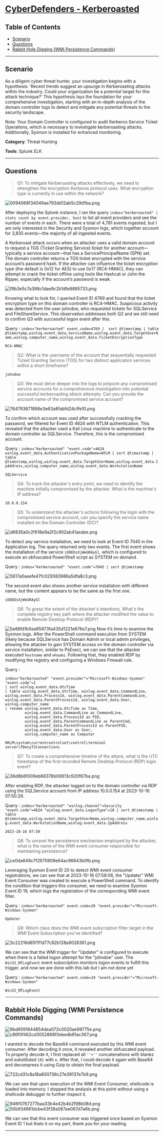 # [CyberDefenders - Kerberoasted](https://cyberdefenders.org/blueteam-ctf-challenges/kerberoasted/)
## Table of Contents

- [Scenario](#scenario)
- [Questions](#questions)
- [Rabbit Hole Digging (WMI Persistence Commands)](#rabbit-hole-digging-wmi-persistence-commands)

* * *
## Scenario
As a diligent cyber threat hunter, your investigation begins with a hypothesis: 'Recent trends suggest an upsurge in Kerberoasting attacks within the industry. Could your organization be a potential target for this attack technique?' This hypothesis lays the foundation for your comprehensive investigation, starting with an in-depth analysis of the domain controller logs to detect and mitigate any potential threats to the security landscape.

Note: Your Domain Controller is configured to audit Kerberos Service Ticket Operations, which is necessary to investigate kerberoasting attacks. Additionally, Sysmon is installed for enhanced monitoring.

**Category**: Threat Hunting

**Tools**:
Splunk
ELK
* * *
## Questions
>Q1: To mitigate Kerberoasting attacks effectively, we need to strengthen the encryption Kerberos protocol uses. What encryption type is currently in use within the network?

![0094068f34049ae793dd12ab5c29d1ba.png](/resources/0094068f34049ae793dd12ab5c29d1ba.png)

After deploying the Splunk instance, I ran the query `index="kerberoasted" | stats count by event.provider, host` to list all event providers and see the number of events in each. There were a total of 4,781 events ingested, but I am only interested in the Security and Sysmon logs, which together account for 3,835 events—the majority of all ingested events.

A Kerberoast attack occurs when an attacker uses a valid domain account to request a TGS (Ticket Granting Service) ticket for another account—typically a service account—that has a ServicePrincipalName (SPN) set. The domain controller returns a TGS ticket encrypted with the service account’s password hash. If the attacker can influence the ticket encryption type (the default is 0x12 for AES) to use 0x17 (RC4-HMAC), they can attempt to crack the ticket offline using tools like Hashcat or John the Ripper, especially if the account’s password is weak.

![f9b3e5c7a398c1dae9c2b1dfe8895733.png](/resources/f9b3e5c7a398c1dae9c2b1dfe8895733.png)

Knowing what to look for, I queried Event ID 4769 and found that the ticket encryption type on this domain controller is RC4-HMAC. Suspicious activity was detected from the user johndoe, who requested tickets for SQLService and FileShareService. This observation addresses both Q2 and we still need to confirm Q3 with successful logon event after this.

Query : `index="kerberoasted" event.code=4769 |  sort @timestamp | table @timestamp,winlog.event_data.ServiceName,winlog.event_data.TargetUserName,winlog.computer_name,winlog.event_data.TicketEncryptionType`

```
RC4-HMAC
```

>Q2: What is the username of the account that sequentially requested Ticket Granting Service (TGS) for two distinct application services within a short timeframe?
```
johndoe
```

>Q3: We must delve deeper into the logs to pinpoint any compromised service accounts for a comprehensive investigation into potential successful kerberoasting attack attempts. Can you provide the account name of the compromised service account?

![764793671896e3e63a8fabfd24cffe10.png](/resources/764793671896e3e63a8fabfd24cffe10.png)

To confirm which account was used after successfully cracking the password, we filtered for Event ID 4624 with NTLM authentication. This revealed that the attacker used a Kali Linux machine to authenticate to the domain controller as SQLService. Therefore, this is the compromised account.

Query : `index="kerberoasted" "event.code"=4624 winlog.event_data.AuthenticationPackageName=NTLM | sort @timestamp | table @timestamp,winlog,winlog.event_data.TargetUserName,winlog.event_data.IpAddress,winlog.computer_name,winlog.event_data.WorkstationName`

```
SQLService
```

>Q4: To track the attacker's entry point, we need to identify the machine initially compromised by the attacker. What is the machine's IP address?
```
10.0.0.154
```

>Q5: To understand the attacker's actions following the login with the compromised service account, can you specify the service name installed on the Domain Controller (DC)?

![d6835a0c2f618e9a2f2c902ab41aeabe.png](/resources/d6835a0c2f618e9a2f2c902ab41aeabe.png)

To detect any service installation, we need to look at Event ID 7045 in the Application log. The query returned only two events. The first event shows the installation of the service `iOOEDsXjWeGRAyGl`, which is configured to execute an obfuscated PowerShell script as SYSTEM on demand.

Query : `index="kerberoasted" "event.code"=7045 | sort @timestamp`

![5617a0aeefe47fc029383986a5dfa8c3.png](/resources/5617a0aeefe47fc029383986a5dfa8c3.png)

The second event also shows another service installation with different name, but the content appears to be the same as the first one.

```
iOOEDsXjWeGRAyGl
```

>Q6: To grasp the extent of the attacker's intentions, What's the complete registry key path where the attacker modified the value to enable Remote Desktop Protocol (RDP)?

![5e88fd1b5ea95973fa435d1221e676e7.png](/resources/5e88fd1b5ea95973fa435d1221e676e7.png)
Now it’s time to examine the Sysmon logs. After the PowerShell command execution from SYSTEM (likely because SQLService has Domain Admin or local admin privileges, allowing the attacker to gain SYSTEM access on the domain controller via service installation, similar to PsExec), we can see that the attacker executed `hostname` and `whoami`. Following that, they enabled RDP by modifying the registry and configuring a Windows Firewall rule.

Query : 
```
index="kerberoasted" "event.provider"="Microsoft-Windows-Sysmon" "event.code"=1
| sort winlog.event_data.UtcTime
| table winlog.event_data.UtcTime, winlog.event_data.CommandLine, winlog.event_data.ProcessId, winlog.event_data.ParentCommandLine, winlog.event_data.ParentProcessId, winlog.event_data.User, winlog.computer_name
| rename winlog.event_data.UtcTime as Time,
         winlog.event_data.CommandLine as CommandLine,
         winlog.event_data.ProcessId as PID,
         winlog.event_data.ParentCommandLine as ParentCmd,
         winlog.event_data.ParentProcessId as ParentPID,
         winlog.event_data.User as User,
         winlog.computer_name as Computer
```

```
HKLM\system\currentcontrolset\control\terminal server\fDenyTSConnections
```

>Q7: To create a comprehensive timeline of the attack, what is the UTC timestamp of the first recorded Remote Desktop Protocol (RDP) login event?

![36d8b6f009eb68376b09913c920f67ba.png](/resources/36d8b6f009eb68376b09913c920f67ba.png)

After enabling RDP, the attacker logged on to the domain controller via RDP using the SQLService account from IP address 10.0.0.154 at 2023-10-16 07:50:29.

Query : `index="kerberoasted" "winlog.channel"=Security "event.code"=4624 "winlog.event_data.LogonType"=10 | sort @timestamp | table  @timestamp,winlog.event_data.TargetUserName,winlog.computer_name,winlog.event_data.WorkstationName,winlog.event_data.IpAddress`

```
2023-10-16 07:50
```

>Q8: To unravel the persistence mechanism employed by the attacker, what is the name of the WMI event consumer responsible for maintaining persistence?

![ce0da649c7f2675909e64ac96843b0fb.png](/resources/ce0da649c7f2675909e64ac96843b0fb.png)


Leveraging Sysmon Event ID 20 to detect WMI event consumer registrations, we can see that at 2023-10-16 07:58:06, the "Updater" WMI Event Consumer was created to execute a PowerShell command. To identify the condition that triggers this consumer, we need to examine Sysmon Event ID 19, which logs the registration of the corresponding WMI event filter.

Query : `index="kerberoasted" event.code=20 "event.provider"="Microsoft-Windows-Sysmon"`

```
Updater
```

>Q9: Which class does the WMI event subscription filter target in the WMI Event Subscription you've identified?

![3c22216d85f1f1d77c82b128a9026361.png](/resources/3c22216d85f1f1d77c82b128a9026361.png)

We can see that the WMI trigger for "Updater" is configured to execute when there is a failed logon attempt for the "johndoe" user. The `Win32_NTLogEvent` event subscription monitors logon events to fulfill this trigger. and now we are done with this lab but I am not done yet

Query : `index="kerberoasted" event.code=19 "event.provider"="Microsoft-Windows-Sysmon"`

```
Win32_NTLogEvent
```

* * *

## Rabbit Hole Digging (WMI Persistence Commands)

![9bd6591644854dea072c0020ae99775e.png](/resources/9bd6591644854dea072c0020ae99775e.png)
![c86f0f462cd3052868f0deedb81ac367.png](/resources/c86f0f462cd3052868f0deedb81ac367.png)

I wanted to decode the Base64 command executed by this WMI event consumer. After decoding it once, it revealed another obfuscated payload. To properly decode it, I first replaced all `''+''` concatenations with blanks and substituted `{0}` with `e`. After that, I could decode it again with Base64 and decompress it using Gzip to obtain the final payload.

![722cd31c8a18a800736c27e39137e7b9.png](/resources/722cd31c8a18a800736c27e39137e7b9.png)


We can see that upon execution of the WMI Event Consumer, shellcode is loaded into memory. I stopped the analysis at this point without using a shellcode debugger to further inspect it.

![946f0767277baa33b4e42b4b2f98b08d.png](/resources/946f0767277baa33b4e42b4b2f98b08d.png)
![50b934961dcbe43f38a067ae067d7a6b.png](/resources/50b934961dcbe43f38a067ae067d7a6b.png)

We can see that this event consumer was triggered once based on Sysmon Event ID 1 but thats it on my part, thank you for your reading.
* * *


